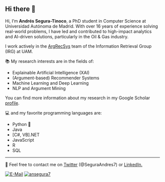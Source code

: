 ## Hi there 👋

Hi, I’m **Andrés Segura-Tinoco**, a PhD student in Computer Science at Universidad Autónoma de Madrid. With over 16 years of experience solving real-world problems, I have led and contributed to high-impact analytics and AI-driven solutions, particularly in the Oil & Gas industry.

I work actively in the <a href="https://github.com/argrecsys">ArgRecSys</a> team of the Information Retrieval Group (IRG) at UAM.

:books: My research interests are in the fields of:
- Explainable Artificial Intelligence (XAI)
- (Argument-based) Recommender Systems
- Machine Learning and Deep Learning
- NLP and Argument Mining

You can find more information about my research in my Google Scholar <a href="https://scholar.google.com/citations?user=ncdciAMAAAAJ&hl=en" target="_blank">profile</a>.

:computer: and my favorite programming languages are:
- Python 🐍
- Java
- [C#, VB].NET
- JavaScript
- R
- SQL
---

:email: Feel free to contact me on <a href="https://twitter.com/SeguraAndres7" target="_blank">Twitter</a> (@SeguraAndres7) or <a href="https://www.linkedin.com/in/andres-segura-tinoco/" target="_blank" >LinkedIn.

[![E-Mail](https://img.shields.io/badge/email-reveal-2a8?logo=gmail&logoColor=white)](https://mailhide.io/e/P7Q1ZFUl)
[![ansegura7](https://komarev.com/ghpvc/?username=ansegura7)](https://ansegura7.github.io/)
<!-- [![Repos Badge](https://badges.pufler.dev/repos/ansegura7)](https://github.com/ansegura7?tab=repositories) -->

